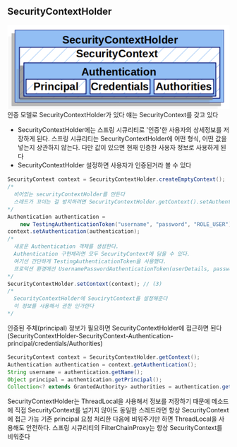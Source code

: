 ## SecurityContextHolder

![securityContextHolder모델](img/SecurityContextHolder.png)
인증 모델로 SecurityContextHolder가 있다
얘는 SecurityContext를 갖고 있다

- SecurityContextHolder에는 스프링 시큐리티로 '인증'한 사용자의 상세정보를 저장하게 된다. 스프링 시큐리티는 SecurityContextHolder에 어떤 형식, 어떤 값을 넣는지 상관하지 않는다. 다만 값이 있으면 현재 인증한 사용자 정보로 사용하게 된다
- SecurityContextHolder 설정하면 사용자가 인증된거라 볼 수 있다

```java
SecurityContext context = SecurityContextHolder.createEmptyContext();
/*
  비어있는 securityContextHolder를 만든다
  스레드가 꼬이는 걸 방지하려면 SecurityContextHolder.getContext().setAuthentication(authentication)을 사용해선 안 된다. 새롭게 SecurityContext 인스턴스를 생성해야 한다.
*/
Authentication authentication =
    new TestingAuthenticationToken("username", "password", "ROLE_USER"); // (2)
context.setAuthentication(authentication);
/*
  새로운 Authentication 객체를 생성한다.
  Authentication 구현체라면 모두 SecurityContext에 담을 수 있다.
  여기선 간단하게 TestingAuthenticationToken을 사용했다.
  프로덕션 환경에선 UsernamePasswordAuthenticationToken(userDetails, password, authorities)를 주로 사용한다
*/
SecurityContextHolder.setContext(context); // (3)
/*
  SecurityContextHolder에 SeucirytContext를 설정해준다
  이 정보를 사용해서 권한 인가한다
*/
```

인증된 주체(principal) 정보가 필요하면 SecurityContextHolder에 접근하면 된다
(SecurityContextHolder-SecurityContext-Authentication-principal/credentials/Authorities)

```java
SecurityContext context = SecurityContextHolder.getContext();
Authentication authentication = context.getAuthentication();
String username = authentication.getName();
Object principal = authentication.getPrincipal();
Collection<? extends GrantedAuthority> authorities = authentication.getAuthorities();
```

SecurityContextHolder는 ThreadLocal을 사용해서 정보를 저장하기 때문에
메소드에 직접 SecurityContext를 넘기지 않아도 동일한 스레드라면 항상 SecurityContext에 접근 가능
기존 principal 요청 처리한 다음에 비워주기만 하면 ThreadLocal을 사용해도 안전하다.
스프링 시큐리티의 FilterChainProxy는 항상 SecurityContext를 비워준다
